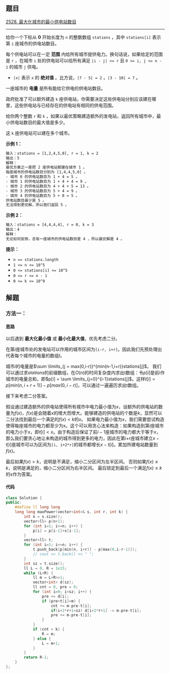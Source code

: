 ## 题目

[2528. 最大化城市的最小供电站数目](https://leetcode.cn/problems/maximize-the-minimum-powered-city/)

---

给你一个下标从 **0** 开始长度为 `n` 的整数数组 `stations` ，其中 `stations[i]` 表示第 `i` 座城市的供电站数目。

每个供电站可以在一定 **范围** 内给所有城市提供电力。换句话说，如果给定的范围是 `r` ，在城市 `i` 处的供电站可以给所有满足 `|i - j| <= r` 且 `0 <= i, j <= n - 1` 的城市 `j` 供电。

-   `|x|` 表示 `x` 的 **绝对值** 。比方说，`|7 - 5| = 2` ，`|3 - 10| = 7` 。

一座城市的 **电量** 是所有能给它供电的供电站数目。

政府批准了可以额外建造 `k` 座供电站，你需要决定这些供电站分别应该建在哪里，这些供电站与已经存在的供电站有相同的供电范围。

给你两个整数 `r` 和 `k` ，如果以最优策略建造额外的发电站，返回所有城市中，最小供电站数目的最大值是多少。

这 `k` 座供电站可以建在多个城市。

  

**示例 1：**

```txt
输入：stations = [1,2,4,5,0], r = 1, k = 2
输出：5
解释：
最优方案之一是把 2 座供电站都建在城市 1 。
每座城市的供电站数目分别为 [1,4,4,5,0] 。
- 城市 0 的供电站数目为 1 + 4 = 5 。
- 城市 1 的供电站数目为 1 + 4 + 4 = 9 。
- 城市 2 的供电站数目为 4 + 4 + 5 = 13 。
- 城市 3 的供电站数目为 5 + 4 = 9 。
- 城市 4 的供电站数目为 5 + 0 = 5 。
供电站数目最少是 5 。
无法得到更优解，所以我们返回 5 。
```

**示例 2：**

```txt
输入：stations = [4,4,4,4], r = 0, k = 3
输出：4
解释：
无论如何安排，总有一座城市的供电站数目是 4 ，所以最优解是 4 。
```
  

**提示：**

-   `n == stations.length`
-   `1 <= n <= 10^5`
-   `0 <= stations[i] <= 10^5`
-   `0 <= r <= n - 1`
-   `0 <= k <= 10^9`

  

## 解题

### 方法一：

#### 思路

以后遇到 **最大化最小值** 或 **最小化最大值**，优先考虑二分。

在第$i$座城市处的发电站可以作用的城市区间为`[i-r, i+r]`。因此我们先预处理出代表每个城市的电量的数组$t$。

城市$i$的电量是$\sum \limits_{j = max(0,i-r)}^{min(n-1,i+r)}stations[j]$。
我们可以通过求$stations$的前缀数组，在$O(n)$的时间复杂度内求出t数组：令$p[i]$是前i作城市的电量总和，即$p[i] = \sum \limits_{j=0}^{i-1}stations[j]$。这样$t[i] = p[min(n,i+r+1)]-p[max(0, i-r)]$，可以通过一遍遍历求出t数组。

接下来考虑二分答案。

假设通过建造额外的供电站使得所有城市中电力最小值为$x$，设额外的供电站的数量为$f(x)$，$f(x)$是会随着$x$的增大而增大。能够建造的供电站的个数是$k$，显然可以二分法找到最后一个满足的$f(x)<k$的$x$。
如果电力最小值为$x$，我们需要尝试构造使得每座城市的电力都至少为x。这个可以用贪心法来构造：如果构造到第$i$座城市的电力小于$x$，即$t[i]<x$。由于构造后保证了前$i-1$座城市的电力都大于等于$x$，那么我们要贪心地让未构造的城市得到更多的电力，因此在第i+r座城市建立$x-t[i]$座城市可以为区间为`[i, i+2*r]`的城市都增长$x-t[i]$。累加所建电站数量到$f(x)$。

最后如果$f(x)>k$，说明是不满足，缩小二分区间为左半区间。
否则如果$f(x)\le k$，说明是满足的，缩小二分区间为右半区间。
最后锁定到最后一个满足$f(x)\le k$的x作为答案。

#### 代码

```cpp
class Solution {
public:
    #define ll long long
    long long maxPower(vector<int>& s, int r, int k) {
        int n = s.size();
        vector<ll> p(n+1);
        for (int i=1; i<=n; i++) {
            p[i] = p[i-1]+s[i-1];
        }
        vector<ll> t;
        for (int i=1; i<=n; i++) {
            t.push_back(p[min(n, i+r)] - p[max(0,i-r-1)]);
            // cout << t.back() << " ";
        }
        int sz = t.size();
        ll L = 0, R = 1e15;
        while (L<R) {
            ll m = L+R>>1;
            vector<int> d(sz);
            ll cnt = 0, pre = 0;
            for (int i=0; i<sz; i++) {
                pre += d[i];
                if (pre+t[i]<m) {
                    cnt += m-pre-t[i];
                    if(i+2*r+1<sz) d[i+2*r+1] -= m-pre-t[i];
                    pre += m-pre-t[i];
                }
            }
            if (cnt > k) {
                R = m;
            } else {
                L = m+1;
            }
        }
        return R-1;
    }
};
```
